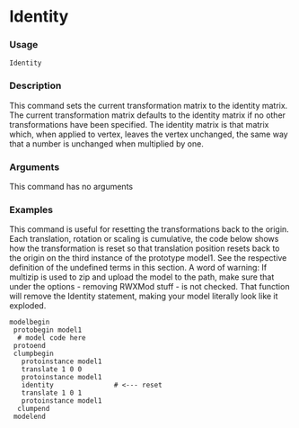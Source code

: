 # Identity

### Usage
    Identity 

### Description
This command sets the current transformation matrix to the identity matrix. The current transformation matrix defaults to the identity matrix if no other transformations have been specified.
The identity matrix is that matrix which, when applied to vertex, leaves the vertex unchanged, the same way that a number is unchanged when multiplied by one.

### Arguments
This command has no arguments

### Examples
This command is useful for resetting the transformations back to the origin. Each translation, rotation or scaling is cumulative, the code below shows how the transformation is reset so that translation position resets back to the origin on the third instance of the prototype model1. See the respective definition of the undefined terms in this section.
A word of warning: If multizip is used to zip and upload the model to the path, make sure that under the options - removing RWXMod stuff - is not checked. That function will remove the Identity statement, making your model literally look like it exploded.

    modelbegin
     protobegin model1
      # model code here
     protoend
     clumpbegin
       protoinstance model1
       translate 1 0 0
       protoinstance model1
       identity               # <--- reset
       translate 1 0 1
       protoinstance model1
      clumpend
     modelend
